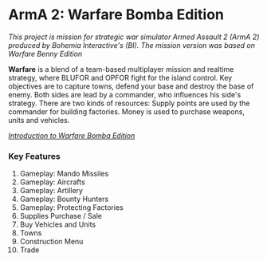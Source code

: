 # ArmA 2: Warfare Bomba Edition #

_This project is mission for strategic war simulator Armed Assault 2 (ArmA 2) produced by Bohemia Interactive's (BI). The mission version was based on Warfare Benny Edition_

**Warfare** is a blend of a team-based multiplayer mission and realtime strategy, where BLUFOR and OPFOR fight for the island control. Key objectives are to capture towns, defend your base and destroy the base of enemy. Both sides are lead by a commander, who influences his side's strategy. There are two kinds of resources: Supply points are used by the commander for building factories. Money is used to purchase weapons, units and vehicles.

_[Introduction to Warfare Bomba Edition](Introduction_BombaEdition.md)_

### Key Features ###

  1. Gameplay: Mando Missiles
  1. Gameplay: Aircrafts
  1. Gameplay: Artillery
  1. Gameplay: Bounty Hunters
  1. Gameplay: Protecting Factories
  1. Supplies Purchase / Sale
  1. Buy Vehicles and Units
  1. Towns
  1. Construction Menu
  1. Trade